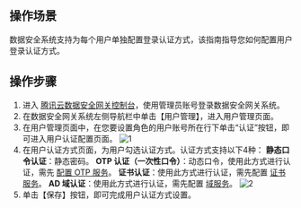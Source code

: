## 操作场景
数据安全系统支持为每个用户单独配置登录认证方式，该指南指导您如何配置用户登录认证方式。

## 操作步骤
1. 进入 [腾讯云数据安全网关控制台](https://console.cloud.tencent.com/dasb)，使用管理员账号登录数据安全网关系统。
2. 在数据安全网关系统左侧导航栏中单击【用户管理】，进入用户管理页面。
3. 在用户管理页面中，在您要设置角色的用户账号所在行下单击“认证”按钮，即可进入用户认证配置页面。
    ![1](https://main.qcloudimg.com/raw/378f9f5f9d8afd150d65c6edd4aa603b.png)
4. 在用户认证方式页面，为用户勾选认证方式。认证方式支持以下4种：
    **静态口令认证**：静态密码。
    **OTP 认证（一次性口令）**：动态口令，使用此方式进行认证，需先 [配置 OTP 服务](https://cloud.tencent.com/document/product/1025/32131)。
    **证书认证**：使用此方式进行认证，需先配置 [证书服务](https://cloud.tencent.com/document/product/1025/32133)。
    **AD 域认证**：使用此方式进行认证，需先配置 [域服务](https://cloud.tencent.com/document/product/1025/32132)。
      ![2](https://main.qcloudimg.com/raw/5c593a197e5dc5238d28b948f2d7f661.png)
5. 单击【保存】按钮，即可完成用户认证方式设置。


